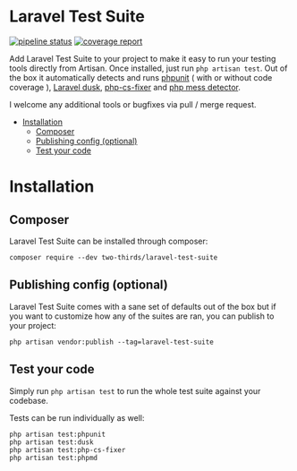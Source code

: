 # Laravel Test Suite

[![pipeline status](https://gitlab.com/two-thirds/laravel-test-suite/badges/master/pipeline.svg)](https://gitlab.com/two-thirds/laravel-test-suite/commits/master)
[![coverage report](https://gitlab.com/two-thirds/laravel-test-suite/badges/master/coverage.svg)](https://gitlab.com/two-thirds/laravel-test-suite/commits/master)

Add Laravel Test Suite to your project to make it easy to run your testing tools directly from Artisan. Once installed, just run `php artisan test`. Out of the box it automatically detects and runs [phpunit](https://phpunit.de/) ( with or without code coverage ), [Laravel dusk](https://github.com/laravel/dusk), [php-cs-fixer](https://github.com/FriendsOfPHP/PHP-CS-Fixer) and [php mess detector](https://phpmd.org/).

I welcome any additional tools or bugfixes via pull / merge request.

<!-- MarkdownTOC autolink="true" autoanchor="true" bracket="round" -->

- [Installation](#installation)
	- [Composer](#composer)
	- [Publishing config \(optional\)](#publishing-config-optional)
	- [Test your code](#test-your-code)

<!-- /MarkdownTOC -->

<a id="installation"></a>
# Installation

<a id="composer"></a>
## Composer

Laravel Test Suite can be installed through composer:

    composer require --dev two-thirds/laravel-test-suite

<a id="publishing-config-optional"></a>
## Publishing config (optional)

Laravel Test Suite comes with a sane set of defaults out of the box but if you want to customize how any of the suites are ran, you can publish to your project:

    php artisan vendor:publish --tag=laravel-test-suite

<a id="test-your-code"></a>
## Test your code

Simply run `php artisan test` to run the whole test suite against your codebase.

Tests can be run individually as well:

	php artisan test:phpunit
	php artisan test:dusk
	php artisan test:php-cs-fixer
	php artisan test:phpmd
